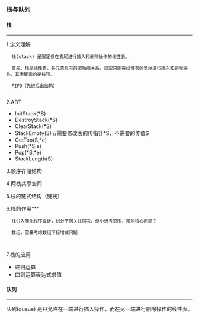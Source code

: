 ### 栈与队列

#### 栈
*****
1.定义理解
```
  栈(stack) 是限定仅在表尾进行插入和删除操作的线性表。
  
  首先，栈是线性表。各元素具有前驱后继关系。规定只能在线性表的表尾进行插入和删除操作，其表尾指的是栈顶。
  
  FIFO（先进后出结构）
 
```
2.ADT

  * InitStack(*S)
  * DestroyStack(*S)
  * ClearStack(*S)
  * StackEmpty(S)   //需要修改表的传指针*S，不需要的传值S
  * GetTop(S,*e)
  * Push(*S,e)
  * Pop(*S,*e)
  * StackLength(S)

3.顺序存储结构

4.两栈共享空间

5.栈的链式结构（链栈）

6.栈的作用***
```
  栈引入简化程序设计，划分不同关注层次，缩小思考范围，聚焦核心问题？ 
  
  数组，需要考虑数组下标增减问题
  
  
```

7.栈的应用
  
  * 递归运算
  * 四则运算表达式求值

#### 队列
*****
 队列(queue) 是只允许在一端进行插入操作，而在另一端进行删除操作的线性表。
